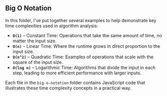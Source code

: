 
## Big O Notation

In this folder, I've put together several examples to help demonstrate key time complexities used in algorithm analysis:

- **`O(1)`** – Constant Time: Operations that take the same amount of time, no matter the input size.
- **`O(n)`** – Linear Time: Where the runtime grows in direct proportion to the input size.
- **`O(n^2)`** – Quadratic Time: Examples of operations that scale with the square of the input size.
- **`O(log n)`** – Logarithmic Time: Algorithms that divide the input in each step, leading to more efficient performance with larger inputs.

Each file in the `big-o-notation` folder contains JavaScript code that illustrates these time complexity concepts in a practical way.
